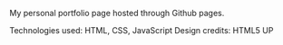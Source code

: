 My personal portfolio page hosted through Github pages.

Technologies used: HTML, CSS, JavaScript
Design credits: HTML5 UP
